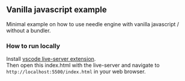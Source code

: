 ## Vanilla javascript example

Minimal example on how to use needle engine with vanilla javascript / without a bundler.

### How to run locally
Install [vscode live-server extension](https://marketplace.visualstudio.com/items?itemName=ritwickdey.LiveServer).   
Then open this index.html with the live-server and navigate to ``http://localhost:5500/index.html`` in your web browser.

